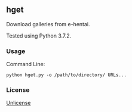## hget 

Download galleries from e-hentai.

Tested using Python 3.7.2.

### Usage

Command Line:

```
python hget.py -o /path/to/directory/ URLs...
```

### License

[Unlicense](License)
